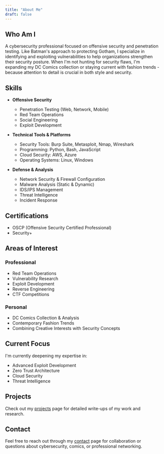 ```yaml
---
title: "About Me"
draft: false
---
```


## Who Am I
A cybersecurity professional focused on offensive security and penetration testing. Like Batman's approach to protecting Gotham, I specialize in identifying and exploiting vulnerabilities to help organizations strengthen their security posture. When I'm not hunting for security flaws, I'm expanding my DC Comics collection or staying current with fashion trends - because attention to detail is crucial in both style and security.

## Skills
- **Offensive Security**
  - Penetration Testing (Web, Network, Mobile)
  - Red Team Operations
  - Social Engineering
  - Exploit Development

- **Technical Tools & Platforms**
  - Security Tools: Burp Suite, Metasploit, Nmap, Wireshark
  - Programming: Python, Bash, JavaScript
  - Cloud Security: AWS, Azure
  - Operating Systems: Linux, Windows

- **Defense & Analysis**
  - Network Security & Firewall Configuration
  - Malware Analysis (Static & Dynamic)
  - IDS/IPS Management
  - Threat Intelligence
  - Incident Response

## Certifications
- OSCP (Offensive Security Certified Professional)
- Security+

## Areas of Interest
### Professional
- Red Team Operations
- Vulnerability Research
- Exploit Development
- Reverse Engineering
- CTF Competitions

### Personal
- DC Comics Collection & Analysis
- Contemporary Fashion Trends
- Combining Creative Interests with Security Concepts

## Current Focus
I'm currently deepening my expertise in:
- Advanced Exploit Development
- Zero Trust Architecture
- Cloud Security
- Threat Intelligence

## Projects
Check out my [projects](/projects) page for detailed write-ups of my work and research.

## Contact
Feel free to reach out through my [contact](/contact) page for collaboration or questions about cybersecurity, comics, or professional networking.
